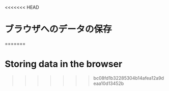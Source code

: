 
<<<<<<< HEAD
# ブラウザへのデータの保存
=======
# Storing data in the browser
>>>>>>> bc08fd1b32285304b14afea12a9deaa10d13452b

